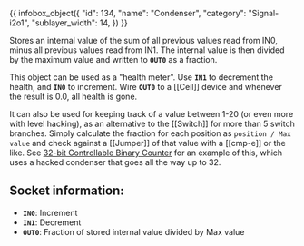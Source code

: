 {{ infobox_object({
	"id": 134,
	"name": "Condenser",
	"category": "Signal-i2o1",
	"sublayer_width": 14,
}) }}

Stores an internal value of the sum of all previous values read from IN0, minus all previous values read from IN1. The internal value is then divided by the maximum value and written to **`OUT0`** as a fraction.

This object can be used as a "health meter". Use **`IN1`** to decrement the health, and **`IN0`** to increment. Wire **`OUT0`** to a [[Ceil]] device and whenever the result is 0.0, all health is gone.

It can also be used for keeping track of a value between 1-20 (or even more with level hacking), as an alternative to the [[Switch]] for more than 5 switch branches. Simply calculate the fraction for each position as `position / Max value` and check against a [[Jumper]] of that value with a [[cmp-e]] or the like. See [32-bit Controllable Binary Counter](/level/8) for an example of this, which uses a hacked condenser that goes all the way up to 32.

## Socket information:
- **`IN0`**: Increment
- **`IN1`**: Decrement
- **`OUT0`**: Fraction of stored internal value divided by Max value
